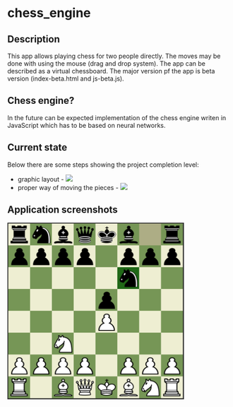 # chess_engine

## Description
This app allows playing chess for two people directly. The moves may be done with using the mouse (drag and drop system). The app can be described as a virtual chessboard.
The major version pf the app is beta version (index-beta.html and js-beta.js).

## Chess engine?
In the future can be expected implementation of the chess engine writen in JavaScript which has to be based on neural networks.

## Current state
Below there are some steps showing the project completion level:
- graphic layout - <img src="https://github.com/ukasz1/useful_files/blob/main/done.svg"></img>
- proper way of moving the pieces - <img src="https://github.com/ukasz1/useful_files/blob/main/done.svg"></img>

## Application screenshots
<div>
  <img src="/Screenshots/szachownica_2.PNG" width="400px"></img>
</div>

